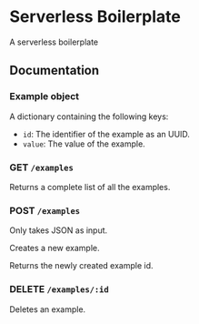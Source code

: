 # Serverless Boilerplate

A serverless boilerplate

## Documentation

### Example object

A dictionary containing the following keys:

* `id`: The identifier of the example as an UUID.
* `value`: The value of the example.

### GET `/examples`

Returns a complete list of all the examples.

### POST `/examples`

Only takes JSON as input.

Creates a new example.

Returns the newly created example id.

### DELETE `/examples/:id`

Deletes an example.
